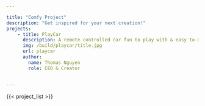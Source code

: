 ```yaml
---

title: "Comfy Project"
description: "Get inspired for your next creation!"
projects:
    - title: PlayCar
      description: A remote controlled car fun to play with & easy to make
      img: /build/playcar/title.jpg
      url: playcar
      author:
        name: Thomas Nguyen
        role: CEO & Creator


---
```




{{< project_list >}}

